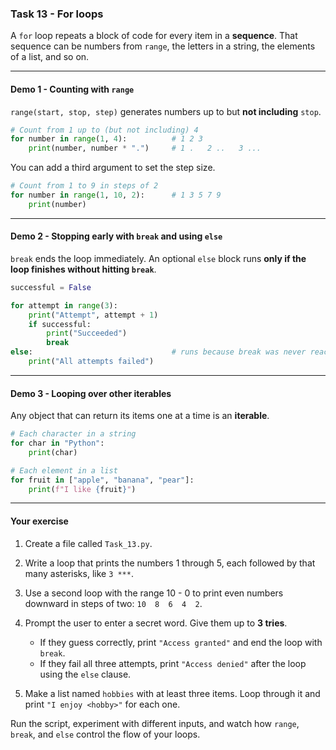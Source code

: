 ### **Task 13 - For loops**

A `for` loop repeats a block of code for every item in a **sequence**.
That sequence can be numbers from `range`, the letters in a string, the elements of a list, and so on.

---

#### Demo 1 - Counting with `range`

`range(start, stop, step)` generates numbers up to but **not including** `stop`.

```python
# Count from 1 up to (but not including) 4
for number in range(1, 4):          # 1 2 3
    print(number, number * ".")     # 1 .   2 ..   3 ...
```

You can add a third argument to set the step size.

```python
# Count from 1 to 9 in steps of 2
for number in range(1, 10, 2):      # 1 3 5 7 9
    print(number)
```

---

#### Demo 2 - Stopping early with `break` and using `else`

`break` ends the loop immediately.
An optional `else` block runs **only if the loop finishes without hitting `break`**.

```python
successful = False

for attempt in range(3):
    print("Attempt", attempt + 1)
    if successful:
        print("Succeeded")
        break
else:                               # runs because break was never reached
    print("All attempts failed")
```

---

#### Demo 3 - Looping over other iterables

Any object that can return its items one at a time is an **iterable**.

```python
# Each character in a string
for char in "Python":
    print(char)

# Each element in a list
for fruit in ["apple", "banana", "pear"]:
    print(f"I like {fruit}")
```

---

#### Your exercise

1. Create a file called `Task_13.py`.
2. Write a loop that prints the numbers 1 through 5, each followed by that many asterisks, like
   `3 ***`.
3. Use a second loop with the range 10 - 0 to print even numbers downward in steps of two: `10  8  6  4  2`.
4. Prompt the user to enter a secret word. Give them up to **3 tries**.

   - If they guess correctly, print `"Access granted"` and end the loop with `break`.
   - If they fail all three attempts, print `"Access denied"` after the loop using the `else` clause.

5. Make a list named `hobbies` with at least three items. Loop through it and print
   `"I enjoy <hobby>"` for each one.

Run the script, experiment with different inputs, and watch how `range`, `break`, and `else` control the flow of your loops.
